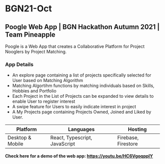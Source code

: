 # BGN21-Oct
## Poogle Web App |  BGN Hackathon Autumn  2021 | Team Pineapple



Poogle is a Web App that creates a Collaborative Platform for Project Nooglers by Project Matching.

### App Details
* An explore page containing a list of projects specifically selected for User based on Matching Algorithm
* Matching Algortihm functions by matching individuals based on Skills, Hobbies and Portfolio
* Each Project in the List of Projects can be expanded to view details to enable User to register interest
* A swipe feature for Users to easily indicate interest in project
* A My Projects page containing Projects Owned, Joined and Liked by User.



| Platform | Languages | Hosting |
| --- | --- | --- |
| Desktop & Mobile | React, Typescript, JavaScript | Firebase, Firestore |


__Check here for a demo of the web app:  https://youtu.be/HC6VgoqppIY__

